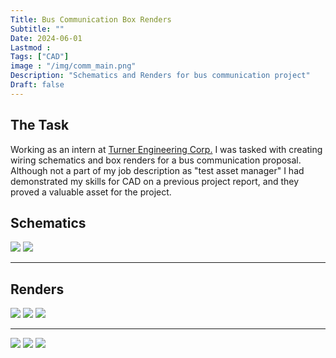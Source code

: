 ```yaml
---
Title: Bus Communication Box Renders 
Subtitle: ""
Date: 2024-06-01
Lastmod : 
Tags: ["CAD"]
image : "/img/comm_main.png"
Description: "Schematics and Renders for bus communication project"
Draft: false
---
```


## The Task

Working as an intern at [Turner Engineering Corp.](https://turner-engineering.com/) I was tasked with creating wiring schematics and box renders for a bus communication proposal. Although not a part of my job description as "test asset manager" I had demonstrated my skills for CAD on a previous project report, and they proved a valuable asset for the project. 

## Schematics
![](/img/XR80schem.jpg "") 
![](/img/XR60schem.jpg "") 
***

## Renders
![](/img/XR601.png "") 
![](/img/XR602.png "") 
![](/img/XR603.png "")  
***
![](/img/XR801.png "") 
![](/img/XR802.png "") 
![](/img/XR803.png "")


